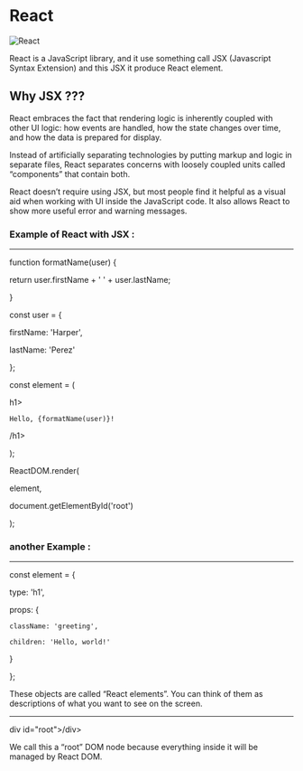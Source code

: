 # React

![React](https://img.shields.io/badge/Developer-React-informational?style=flat&logo=React&logoColor=blue&color=blue)

React is a JavaScript library, and it use something call JSX (Javascript Syntax Extension) and this JSX it produce React element.

## Why JSX ???

React embraces the fact that rendering logic is inherently coupled with other UI logic: how events are handled, how the state changes over time, and how the data is prepared for display.

Instead of artificially separating technologies by putting markup and logic in separate files, React separates concerns with loosely coupled units called “components” that contain both.

React doesn’t require using JSX, but most people find it helpful as a visual aid when working with UI inside the JavaScript code. It also allows React to show more useful error and warning messages.


### Example of React with JSX :

------------------

function formatName(user) {

  return user.firstName + ' ' + user.lastName;

}

const user = {

  firstName: 'Harper',

  lastName: 'Perez'

};

const element = (

  h1>

    Hello, {formatName(user)}!

  /h1>

);

ReactDOM.render(

  element,

  document.getElementById('root')

);

### another Example :

-------------------

const element = {

  type: 'h1',

  props: {

    className: 'greeting',

    children: 'Hello, world!'

  }

};

These objects are called “React elements”. You can think of them as descriptions of what you want to see on the screen.

---------

div id="root">/div>

We call this a “root” DOM node because everything inside it will be managed by React DOM.